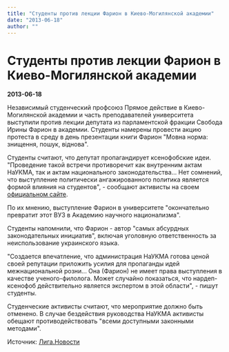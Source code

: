 ```yaml
---
title: "Студенты против лекции Фарион в Киево-Могилянской академии"
date: "2013-06-18"
author: ""
---
```


# Студенты против лекции Фарион в Киево-Могилянской академии

**2013-06-18** 

Независимый студенческий профсоюз Прямое действие в Киево-Могилянской академии и часть преподавателей университета выступили против лекции депутата из парламентской фракции Свобода Ирины Фарион в академии. Студенты намерены провести акцию протеста в среду в день презентации книги Фарион "Мовна норма: знищення, пошук, віднова".

Студенты считают, что депутат пропагандирует ксенофобские идеи. "Проведение такой встречи противоречит как внутренним актам НаУКМА, так и актам национального законодательства... Нет сомнений, что выступление политически ангажированного политика является формой влияния на студентов", - сообщают активисты на своем [официальном сайте](http://direct-action.org.ua/1625).

По их мнению, выступление Фарион в университете "окончательно превратит этот ВУЗ в Академию научного национализма".

Студенты напомнили, что Фарион - автор "самых абсурдных законодательных инициатив", включая уголовную ответственность за неиспользование украинского языка.

"Создается впечатление, что администрация НаУКМА готова ценой своей репутации приложить усилия для пропаганды идей межнациональной розни... Она (Фарион) не имеет права выступления в качестве ученого-филолога. Может случайно показаться, что нардеп-ксенофоб действительно является экспертом в этой области", - пишут студенты.

Студенческие активисты считают, что мероприятие должно быть отменено. В случае бездействия руководства НаУКМА активисты обещают противодействовать "всеми доступными законными методами".

Источник: [Лига.Новости](http://news.liga.net/news/politics/868013-studenty_protiv_lektsii_farion_v_kievo_mogilyanskoy_akademii.htm)